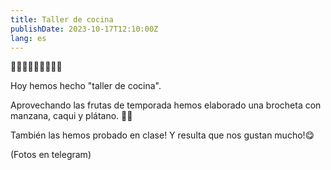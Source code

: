```yaml
---
title: Taller de cocina
publishDate: 2023-10-17T12:10:00Z
lang: es
---
```


🍁🍁🍁🍁🍁🍁🍁🍁🍁

Hoy hemos hecho "taller de cocina".

Aprovechando las frutas de temporada hemos elaborado una brocheta con manzana, caqui y plátano. 🍎🍌

También las hemos probado en clase! Y resulta que nos gustan mucho!😋

(Fotos en telegram)
